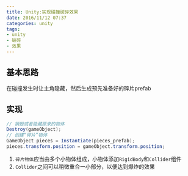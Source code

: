 ```yaml
---
title: Unity:实现碰撞破碎效果
date: 2016/11/12 07:37
categories: unity
tags:
- unity
- 破碎
- 效果
---
```


## 基本思路
在碰撞发生时让主角隐藏，然后生成预先准备好的碎片prefab

## 实现
```cs
// 销毁或者隐藏原来的物体
Destroy(gameObject);
// 创建“碎片”物体
GameObject pieces = Instantiate(pieces_prefab);
pieces.transform.position = gameObject.transform.position;
```

1. `碎片物体`应当由多个小物体组成，小物体添加`RigidBody`和`Collider`组件
2. `Collider`之间可以稍微重合一小部分，以便达到爆炸的效果

